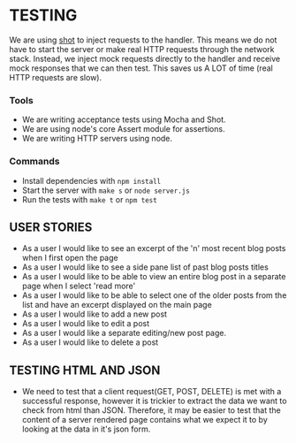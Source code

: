 # TESTING

We are using [shot](https://www.npmjs.com/package/shot) to inject requests to the handler. This means we do not have to start the server or make real HTTP requests through the network stack. Instead, we inject mock requests directly to the handler and receive mock responses that we can then test. This saves us A LOT of time (real HTTP requests are slow).
### Tools
* We are writing acceptance tests using Mocha and Shot.
* We are using node's core Assert module for assertions.
* We are writing HTTP servers using node.

### Commands

* Install dependencies with ``` npm install ```
* Start the server with ``` make s ``` or ```node server.js```
* Run the tests with ``` make t ``` or ``` npm test ```


## USER STORIES
 * As a user I would like to see an excerpt of the 'n' most recent blog posts when I first open the page
 * As a user I would like to see a side pane list of past blog posts titles
 * As a user I would like to be able to view an entire blog post in a separate page when I select 'read more'
 * As a user I would like to be able to select one of the older posts from the list and have an excerpt displayed on the main page
 * As a user I would like to add a new post 
 * As a user I would like to edit a post
 * As a user I would like a separate editing/new post page.
 * As a user I would like to delete a post

## TESTING HTML AND JSON
 * We need to test that a client request(GET, POST, DELETE) is met with a successful response, however it is trickier to extract the data we want to check from html than JSON.  Therefore, it may be easier to test that the content of a server rendered page contains what we expect it to by looking at the data in it's json form.
 
